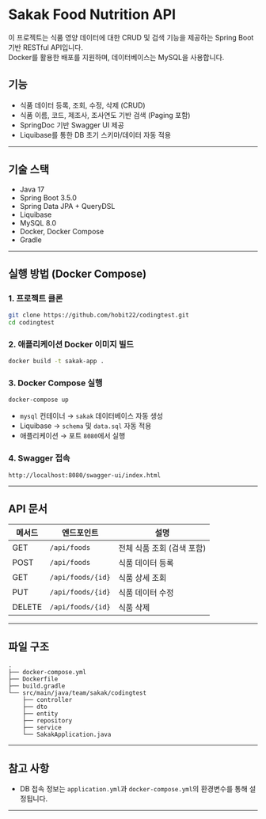 # Sakak Food Nutrition API

이 프로젝트는 식품 영양 데이터에 대한 CRUD 및 검색 기능을 제공하는 Spring Boot 기반 RESTful API입니다.  
Docker를 활용한 배포를 지원하며, 데이터베이스는 MySQL을 사용합니다.

## 기능

- 식품 데이터 등록, 조회, 수정, 삭제 (CRUD)
- 식품 이름, 코드, 제조사, 조사연도 기반 검색 (Paging 포함)
- SpringDoc 기반 Swagger UI 제공
- Liquibase를 통한 DB 초기 스키마/데이터 자동 적용

---

## 기술 스택

- Java 17
- Spring Boot 3.5.0
- Spring Data JPA + QueryDSL
- Liquibase
- MySQL 8.0
- Docker, Docker Compose
- Gradle

---

## 실행 방법 (Docker Compose)

### 1. 프로젝트 클론

```bash
git clone https://github.com/hobit22/codingtest.git
cd codingtest
```

### 2. 애플리케이션 Docker 이미지 빌드

```bash
docker build -t sakak-app .
```

### 3. Docker Compose 실행

```bash
docker-compose up
```
- `mysql` 컨테이너 → `sakak` 데이터베이스 자동 생성
- Liquibase → `schema` 및 `data.sql` 자동 적용
- 애플리케이션 → 포트 `8080`에서 실행

### 4. Swagger 접속

```
http://localhost:8080/swagger-ui/index.html
```

---

## API 문서

| 메서드 | 엔드포인트             | 설명                  |
|--------|------------------------|-----------------------|
| GET    | `/api/foods`           | 전체 식품 조회 (검색 포함) |
| POST   | `/api/foods`           | 식품 데이터 등록       |
| GET    | `/api/foods/{id}`      | 식품 상세 조회         |
| PUT    | `/api/foods/{id}`      | 식품 데이터 수정       |
| DELETE | `/api/foods/{id}`      | 식품 삭제             |

---

## 파일 구조

```text
.
├── docker-compose.yml
├── Dockerfile
├── build.gradle
└── src/main/java/team/sakak/codingtest
    ├── controller
    ├── dto
    ├── entity
    ├── repository
    ├── service
    └── SakakApplication.java
```

---

## 참고 사항

- DB 접속 정보는 `application.yml`과 `docker-compose.yml`의 환경변수를 통해 설정됩니다.

---
